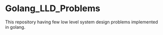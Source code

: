 # Golang_LLD_Problems
This repository having few low level system design problems implemented in golang.

